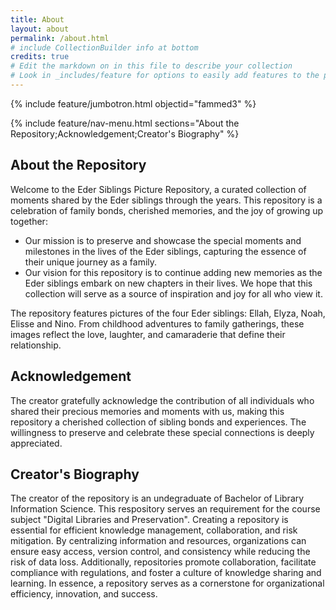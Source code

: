 ```yaml
---
title: About
layout: about
permalink: /about.html
# include CollectionBuilder info at bottom
credits: true
# Edit the markdown on in this file to describe your collection
# Look in _includes/feature for options to easily add features to the page
---
```


{% include feature/jumbotron.html objectid="fammed3" %}

{% include feature/nav-menu.html sections="About the Repository;Acknowledgement;Creator's Biography" %}

## About the Repository

Welcome to the Eder Siblings Picture Repository, a curated collection of moments shared by the Eder siblings through the years. This repository is a celebration of family bonds, cherished memories, and the joy of growing up together: 

- Our mission is to preserve and showcase the special moments and milestones in the lives of the Eder siblings, capturing the essence of their unique journey as a family. 
- Our vision for this repository is to continue adding new memories as the Eder siblings embark on new chapters in their lives. We hope that this collection will serve as a source of inspiration and joy for all who view it.

The repository features pictures of the four Eder siblings: Ellah, Elyza, Noah, Elisse and Nino. From childhood adventures to family gatherings, these images reflect the love, laughter, and camaraderie that define their relationship. 

## Acknowledgement
The creator gratefully acknowledge the contribution of all individuals who shared their precious memories and moments with us, making this repository a cherished collection of sibling bonds and experiences. The willingness to preserve and celebrate these special connections is deeply appreciated.

## Creator's Biography
The creator of the repository is an undegraduate of Bachelor of Library Information Science. This respository serves an requirement for the course subject "Digital Libraries and Preservation".  Creating a repository is essential for efficient knowledge management, collaboration, and risk mitigation. By centralizing information and resources, organizations can ensure easy access, version control, and consistency while reducing the risk of data loss. Additionally, repositories promote collaboration, facilitate compliance with regulations, and foster a culture of knowledge sharing and learning. In essence, a repository serves as a cornerstone for organizational efficiency, innovation, and success.
